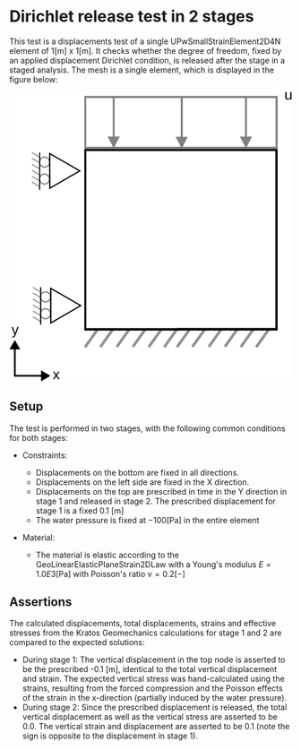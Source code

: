 # Dirichlet release test in 2 stages

This test is a displacements test of a single UPwSmallStrainElement2D4N element of 1[m] x 1[m].
It checks whether the degree of freedom, fixed by an applied displacement Dirichlet condition, is released after the stage in a staged analysis. The mesh is a single element, which is displayed in the figure below:

![MeshStructure](MeshStructure.svg)

## Setup

The test is performed in two stages, with the following common conditions for both stages:

- Constraints:
    - Displacements on the bottom are fixed in all directions.
    - Displacements on the left side are fixed in the X direction.
    - Displacements on the top are prescribed in time in the Y direction in stage 1 and released in stage 2. The prescribed displacement for stage 1 is a fixed 0.1 [m]
    - The water pressure is fixed at $-100 \mathrm{[Pa]}$ in the entire element

- Material:
    - The material is elastic according to the GeoLinearElasticPlaneStrain2DLaw with a Young's modulus $E = 1.0E3 \mathrm{[Pa]}$ with Poisson's ratio $\nu = 0.2 \mathrm{[-]}$

## Assertions

The calculated displacements, total displacements, strains and effective stresses from the Kratos Geomechanics calculations for stage 1 and 2 are compared to the expected solutions:

- During stage 1: The vertical displacement in the top node is asserted to be the prescribed -0.1 [m], identical to the total vertical displacement and strain. The expected vertical stress was hand-calculated using the strains, resulting from the forced compression and the Poisson effects of the strain in the x-direction (partially induced by the water pressure). 
- During stage 2: Since the prescribed displacement is released, the total vertical displacement as well as the vertical stress are asserted to be 0.0. The vertical strain and displacement are asserted to be 0.1 (note the sign is opposite to the displacement in stage 1).

